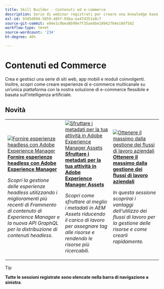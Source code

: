 ```yaml
---
title: Skill Builder - Contenuti ed e-commerce
description: Serie di webinar registrati per creare una knowledge base e massimizzare l’investimento in soluzioni di contenuti e commercio Adobi
exl-id: 9345d894-5059-485f-93ba-ea47d251e8c7
source-git-commit: e04e1c9bea0b99e7f35aedbe18942f04e10df5d2
workflow-type: tm+mt
source-wordcount: '234'
ht-degree: 46%

---
```


# Contenuti ed Commerce

Crea e gestisci una serie di siti web, app mobili e moduli coinvolgenti. Inoltre, scopri come creare esperienze di e-commerce multicanale su un’unica piattaforma con la nostra soluzione di e-commerce flessibile e basata sull’intelligenza artificiale.

## Novità

<table>
<tr>
  <td>
    <a href="https://experienceleague.adobe.com/docs/skill-builder-events/skill-builder/content-and-commerce/2022/headless.html">
      <img alt="Fornire esperienze headless con Adobe Experience Manager" src="https://video.tv.adobe.com/v/343816?format=jpeg" />
    </a>
     <div>
      <a href="https://experienceleague.adobe.com/docs/skill-builder-events/skill-builder/content-and-commerce/2022/headless.html">
        <strong>Fornire esperienze headless con Adobe Experience Manager</strong>
      </a>
    </div>
    <p>
    <em>Scopri la gestione delle esperienze headless utilizzando i miglioramenti più recenti di Frammento di contenuto di Experience Manager e la nuova API GraphQL per la distribuzione di contenuti headless.</em>
    <p>
  </td>
  <td>
    <a href="https://experienceleague.adobe.com/docs/skill-builder-events/skill-builder/content-and-commerce/2022/metadata.html">
      <img alt="Sfruttare i metadati per la tua attività in Adobe Experience Manager Assets" src="https://video.tv.adobe.com/v/343815?format=jpeg" />
    </a>
     <div>
      <a href="https://experienceleague.adobe.com/docs/skill-builder-events/skill-builder/content-and-commerce/2022/metadata.html">
        <strong>Sfruttare i metadati per la tua attività in Adobe Experience Manager Assets</strong>
      </a>
    </div>
    <p>
    <em>Scopri come sfruttare al meglio i metadati in AEM Assets riducendo il carico di lavoro per assegnare tag alle risorse e rendendo le risorse più ricercabili.</em>
    <p>
  </td>  
  <td>
    <a href="https://experienceleague.adobe.com/docs/skill-builder-events/skill-builder/content-and-commerce/2022/workflow.html">
      <img alt="Ottenere il massimo dalla gestione dei flussi di lavoro aziendali" src="https://video.tv.adobe.com/v/343817?format=jpeg" />
    </a>
     <div>
      <a href="https://experienceleague.adobe.com/docs/skill-builder-events/skill-builder/content-and-commerce/2022/workflow.html">
        <strong>Ottenere il massimo dalla gestione dei flussi di lavoro aziendali</strong>
      </a>
    </div>
    <p>
    <em>In questa sessione scoprirai i vantaggi dell’utilizzo dei flussi di lavoro per la gestione delle risorse e come crearli rapidamente.</em>
    <p>
  </td>
</tr>
</table>

>[!TIP]
>
>**Tutte le sessioni registrate sono elencate nella barra di navigazione a sinistra**.
